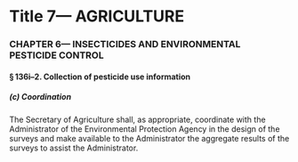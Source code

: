 
# Title 7— AGRICULTURE
### CHAPTER 6— INSECTICIDES AND ENVIRONMENTAL PESTICIDE CONTROL
#### § 136i–2. Collection of pesticide use information
##### (c) Coordination

The Secretary of Agriculture shall, as appropriate, coordinate with the Administrator of the Environmental Protection Agency in the design of the surveys and make available to the Administrator the aggregate results of the surveys to assist the Administrator.
